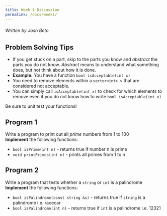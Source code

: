 ```yaml
---
title: Week 1 Discussion
permalink: /docs/week1/
---
```


###### Written by Josh Beto

## Problem Solving Tips
* If you get stuck on a part, skip to the parts you know and *abstract* the parts you do not know. *Abstract* means to understand what something does, but not think about how it is done. 
* **Example:** You have a function ```bool isAcceptable(int x)```
* You need to remove elements within a ```vector<int> v``` that are considered not acceptable. 
* You can simply call ```isAcceptable(int x)``` to check for which elements to remove even if you do not know how to write ```bool isAcceptable(int x)```

Be sure to unit test your functions!

## Program 1
Write a program to print out all *prime* numbers from 1 to 100
<br>
**Implement** the following functions:
* `bool isPrime(int n)` - returns true if number n is prime
* `void printPrimes(int n)` - prints all primes from 1 to n

## Program 2
Write a program that tests whether a `string` or `int` is a palindrome
<br>
**Implement** the following functions:
* `bool isPalindrome(const string &s)` - returns true if `string` is a palindrome i.e. racecar
* `bool isPalindrome(int n)` - returns true if `int` is a palindrome i.e. 12321
